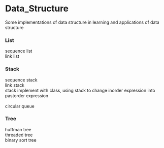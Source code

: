 # Data_Structure
Some implementations of data structure in learning and applications of data structure

### List
sequence list<br>
link list
### Stack
sequence stack<br>
link stack<br>
stack implement with class, using stack to change inorder expression into pastorder expression<br><br>
circular queue
### Tree
huffman tree<br>
threaded tree<br>
binary sort tree<br>
